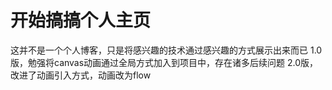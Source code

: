 # 开始搞搞个人主页
这并不是一个个人博客，只是将感兴趣的技术通过感兴趣的方式展示出来而已
1.0版，勉强将canvas动画通过全局方式加入到项目中，存在诸多后续问题
2.0版，改进了动画引入方式，动画改为flow

